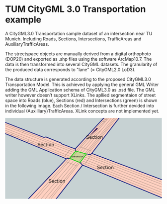 # TUM CityGML 3.0 Transportation example
A CityGML3.0 Transportation sample dataset of an intersection near TU Munich. Including Roads, Sections, Intersections, TrafficAreas and AuxiliaryTrafficAreas.

The streetspace objects are manually derived from a digital orthophoto (DOP20) and exported as .shp files using the software ArcMap10.7. The data is then transformed into several CityGML datasets. The granularity of the produced data corresponds to "lane" (= CityGML2.0 LoD3).

The data structure is generated according to the proposed CityGML3.0 Transportation Model. This is achieved by applying the general GML Writer adding the GML Application schema of CityGML3.0 as .xsd file. The GML writer however doesn’t support XLinks. The apllied segmentaion of street space into Roads (blue), Sections (red) and Intersections (green) is shown in the following image. Each Section / Intersection is further devided into individual (Auxilliary)TrafficAreas. XLink concepts are not implemented yet. 

![](images/1.PNG)
